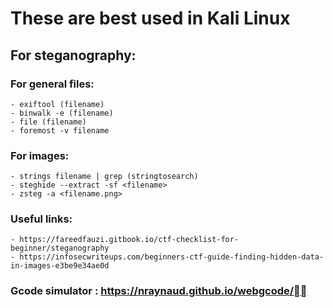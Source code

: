 # **These are best used in Kali Linux**

## **For steganography:**

  ### For general files:
    - exiftool (filename)
    - binwalk -e (filename)
    - file (filename)
    - foremost -v filename
  ### For images:
    - strings filename | grep (stringtosearch)
    - steghide --extract -sf <filename>
    - zsteg -a <filename.png>
    
  ### Useful links:
    - https://fareedfauzi.gitbook.io/ctf-checklist-for-beginner/steganography
    - https://infosecwriteups.com/beginners-ctf-guide-finding-hidden-data-in-images-e3be9e34ae0d

  ### Gcode simulator : https://nraynaud.github.io/webgcode/
